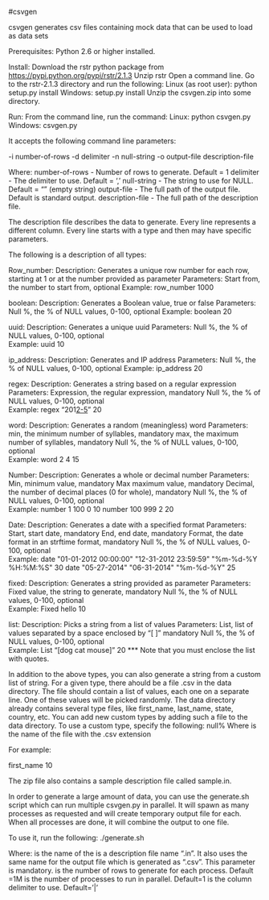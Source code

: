 #csvgen

csvgen generates csv files containing mock data that can be used to load as data sets

Prerequisites:
Python 2.6 or higher installed.

Install:
Download the rstr python package from https://pypi.python.org/pypi/rstr/2.1.3
Unzip rstr 
Open a command line. Go to the rstr-2.1.3 directory and run the following:
Linux (as root user): python setup.py install
Windows: setup.py install
Unzip the csvgen.zip into some directory.


Run:
From the command line, run the command:
Linux: python csvgen.py <parameters>
Windows: csvgen.py <parameters>

It accepts the following command line parameters:

-i number-of-rows -d delimiter -n null-string -o output-file description-file

Where:
number-of-rows - Number of rows to generate. Default = 1
delimiter - The delimiter to use. Default = ‘,’
null-string - The string to use for NULL. Default = “” (empty string)
output-file - The full path of the output file. Default is standard output.
description-file - The full path of the description file.

The description file describes the data to generate. Every line represents a different column.
Every line starts with a type and then may have specific parameters.

The following is a description of all types:

Row_number:
	Description: Generates a unique row number for each row, starting at 1 or at the number provided as parameter
	Parameters:  Start from, the number to start from, optional	
	Example:     row_number 1000
	
boolean:
	Description: Generates a Boolean value, true or false
	Parameters:  Null %, the % of NULL values, 0-100, optional
	Example:     boolean 20

uuid:
	Description: Generates a unique uuid
	Parameters:  Null %, the % of NULL values, 0-100, optional	
	Example:     uuid 10

ip_address:
	Description: Generates and IP address
	Parameters:  Null %, the % of NULL values, 0-100, optional
	Example:     ip_address 20
	
regex:
	Description: Generates a string based on a regular expression
	Parameters:  Expression, the regular expression, mandatory
		     Null %, the % of NULL values, 0-100, optional	
	Example:     regex “201[2-5](0[1-9]|1[0-2])” 20
	
word:
	Description: Generates a random (meaningless) word
	Parameters:  min, the minimum number of syllables, mandatory
		     max, the maximum number of syllables, mandatory
		     Null %, the % of NULL values, 0-100, optional	
	Example:     word 2 4 15
	
Number:
	Description: Generates a whole or decimal number
	Parameters:  Min, minimum value, mandatory
		     Max maximum value, mandatory
		     Decimal, the number of decimal places (0 for whole), mandatory
		     Null %, the % of NULL values, 0-100, optional	
	Example:     number 1 100 0 10
				 number 100 999 2 20
				 
Date:
	Description: Generates a date with a specified format
	Parameters:  Start, start date, mandatory
		     End, end date, mandatory
		     Format, the date format in an strftime format, mandatory
		     Null %, the % of NULL values, 0-100, optional	
	Example:     date "01-01-2012 00:00:00" "12-31-2012 23:59:59" "%m-%d-%Y %H:%M:%S" 30
		     date "05-27-2014" "06-31-2014" "%m-%d-%Y" 25
				 
fixed:
	Description: Generates a string provided as parameter
	Parameters:  Fixed value, the string to generate, mandatory
		     Null %, the % of NULL values, 0-100, optional	
	Example:     Fixed hello 10
	
list:
	Description: Picks a string from a list of values
	Parameters:  List, list of values separated by a space enclosed by “[ ]” mandatory
		     Null %, the % of NULL values, 0-100, optional	
	Example:     List “[dog cat mouse]” 20
				 *** Note that you must enclose the list with quotes.

In addition to the above types, you can also generate a string from a custom list of string. For a given type, there ahould be a file <type>.csv in the data directory. The file should contain a list of values, each one on a separate line. One of these values will be picked randomly.
The data directory already contains several type files, like first_name, last_name, state, country, etc. You can add new custom types by adding such a file to the data directory.
To use a custom type, specify the following:
<type-name> null%
Where <type-name> is the name of the file with the .csv extension

For example: 

first_name  10

The zip file also contains a sample description file called sample.in.


In order to generate a large amount of data, you can use the generate.sh script which can run multiple csvgen.py in parallel.
It will spawn as many processes as requested and will create temporary output file for each. When all processes are done, it will combine the output to one file.

To use it, run the following:
./generate.sh <name> <rows> <number of processes> <delimiter>

Where:
<name> is the name of the  is a description file name “<name>.in”. It also uses the same name for the output file which is generated as “<name>.csv”. This parameter is mandatory.
<rows> is the number of rows to generate for each process. Default =1M
<number of processes> is the number of processes to run in parallel. Default=1
<delimiter> is the column delimiter to use. Default=’|’

